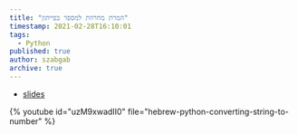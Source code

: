 ```yaml
---
title: "המרת מחרוזת למספר בפייתון"
timestamp: 2021-02-28T16:10:01
tags:
  - Python
published: true
author: szabgab
archive: true
---
```



* [slides](https://code-maven.com/slides/python-programming/is-it-a-number)

{% youtube id="uzM9xwadII0" file="hebrew-python-converting-string-to-number" %}

